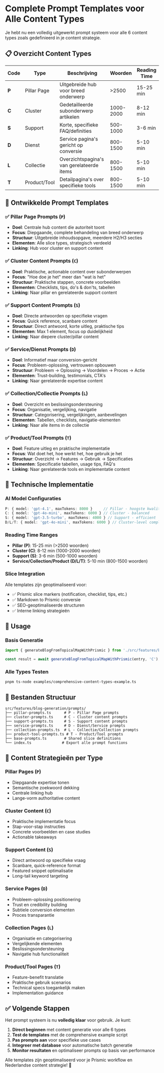 # Complete Prompt Templates voor Alle Content Types

Je hebt nu een volledig uitgewerkt prompt systeem voor alle 6 content types zoals gedefinieerd in je content strategie.

## 📋 Overzicht Content Types

| Code | Type | Beschrijving | Woorden | Reading Time |
|------|------|-------------|---------|--------------|
| **P** | Pillar Page | Uitgebreide hub voor breed onderwerp | >2500 | 15-25 min |
| **C** | Cluster | Gedetailleerde subonderwerp artikelen | 1000-2000 | 8-12 min |
| **S** | Support | Korte, specifieke FAQ/definities | 500-1000 | 3-6 min |
| **D** | Dienst | Service pagina's gericht op conversie | 800-1500 | 5-10 min |
| **L** | Collectie | Overzichtspagina's van gerelateerde items | 800-1500 | 5-10 min |
| **T** | Product/Tool | Detailpagina's over specifieke tools | 800-1500 | 5-10 min |

## 🎯 Ontwikkelde Prompt Templates

### ✅ **Pillar Page Prompts** (`P`)
- **Doel**: Centrale hub content die autoriteit toont
- **Focus**: Diepgaande, complete behandeling van breed onderwerp  
- **Structuur**: Uitgebreide inhoudsopgave, meerdere H2/H3 secties
- **Elementen**: Alle slice types, strategisch verdeeld
- **Linking**: Hub voor cluster en support content

### ✅ **Cluster Content Prompts** (`C`) 
- **Doel**: Praktische, actionable content over subonderwerpen
- **Focus**: "Hoe doe je het" meer dan "wat is het"
- **Structuur**: Praktische stappen, concrete voorbeelden
- **Elementen**: Checklists, tips, do's & don'ts, tabellen
- **Linking**: Naar pillar en gerelateerde support content

### ✅ **Support Content Prompts** (`S`)
- **Doel**: Directe antwoorden op specifieke vragen
- **Focus**: Quick reference, scanbare content
- **Structuur**: Direct antwoord, korte uitleg, praktische tips
- **Elementen**: Max 1 element, focus op duidelijkheid
- **Linking**: Naar diepere cluster/pillar content

### ✅ **Service/Dienst Prompts** (`D`)
- **Doel**: Informatief maar conversion-gericht
- **Focus**: Probleem-oplossing, vertrouwen opbouwen
- **Structuur**: Probleem → Oplossing → Voordelen → Proces → Actie
- **Elementen**: Trust-building, testimonials, CTA's
- **Linking**: Naar gerelateerde expertise content

### ✅ **Collection/Collectie Prompts** (`L`)
- **Doel**: Overzicht en beslissingsondersteuning
- **Focus**: Organisatie, vergelijking, navigatie
- **Structuur**: Categorisering, vergelijkingen, aanbevelingen
- **Elementen**: Tabellen, checklists, navigatie-elementen
- **Linking**: Naar alle items in de collectie

### ✅ **Product/Tool Prompts** (`T`)
- **Doel**: Feature uitleg en praktische implementatie
- **Focus**: Wat doet het, hoe werkt het, hoe gebruik je het
- **Structuur**: Overzicht → Features → Gebruik → Specificaties
- **Elementen**: Specificatie tabellen, usage tips, FAQ's
- **Linking**: Naar gerelateerde tools en implementatie content

## 🔧 Technische Implementatie

### AI Model Configuraties
```typescript
P: { model: 'gpt-4.1', maxTokens: 8000 }     // Pillar - hoogste kwaliteit
C: { model: 'gpt-4o-mini', maxTokens: 6000 } // Cluster - balanced 
S: { model: 'gpt-3.5-turbo', maxTokens: 4000 } // Support - efficient
D/L/T: { model: 'gpt-4o-mini', maxTokens: 6000 } // Cluster-level complexity
```

### Reading Time Ranges
- **Pillar (P)**: 15-25 min (>2500 woorden)
- **Cluster (C)**: 8-12 min (1000-2000 woorden)  
- **Support (S)**: 3-6 min (500-1000 woorden)
- **Service/Collection/Product (D/L/T)**: 5-10 min (800-1500 woorden)

### Slice Integration
Alle templates zijn geoptimaliseerd voor:
- ✅ Prismic slice markers (notification, checklist, tips, etc.)
- ✅ Markdown to Prismic conversie
- ✅ SEO-geoptimaliseerde structuren
- ✅ Interne linking strategieën

## 🚀 Usage

### Basis Generatie
```typescript
import { generateBlogFromTopicalMapWithPrismic } from './src/features/blog-generation/blog-generator';

const result = await generateBlogFromTopicalMapWithPrismic(entry, 'C'); // Voor cluster content
```

### Alle Types Testen
```bash
pnpm ts-node examples/comprehensive-content-types-example.ts
```

## 📁 Bestanden Structuur

```
src/features/blog-generation/prompts/
├── pillar-prompts.ts      # P - Pillar Page prompts
├── cluster-prompts.ts     # C - Cluster content prompts  
├── support-prompts.ts     # S - Support content prompts
├── service-prompts.ts     # D - Dienst/Service prompts
├── collection-prompts.ts  # L - Collectie/Collection prompts
├── product-tool-prompts.ts # T - Product/Tool prompts
├── base-prompts.ts        # Shared slice definitions
└── index.ts              # Export alle prompt functions
```

## 🎯 Content Strategieën per Type

### Pillar Pages (`P`)
- Diepgaande expertise tonen
- Semantische zoekwoord dekking
- Centrale linking hub
- Lange-vorm authoritative content

### Cluster Content (`C`)  
- Praktische implementatie focus
- Stap-voor-stap instructies
- Concrete voorbeelden en case studies
- Actionable takeaways

### Support Content (`S`)
- Direct antwoord op specifieke vraag
- Scanbare, quick-reference format
- Featured snippet optimalisatie
- Long-tail keyword targeting

### Service Pages (`D`)
- Probleem-oplossing positionering
- Trust en credibility building
- Subtiele conversion elementen
- Proces transparantie

### Collection Pages (`L`)
- Organisatie en categorisering
- Vergelijkende elementen
- Beslissingsondersteuning
- Navigatie hub functionaliteit

### Product/Tool Pages (`T`)
- Feature-benefit translatie
- Praktische gebruik scenarios
- Technical specs toegankelijk maken
- Implementation guidance

## ✅ Volgende Stappen

Het prompt systeem is nu **volledig klaar** voor gebruik. Je kunt:

1. **Direct beginnen** met content generatie voor alle 6 types
2. **Test de templates** met de comprehensive example script
3. **Pas prompts aan** voor specifieke use cases
4. **Integreer met database** voor automatische batch generatie
5. **Monitor resultaten** en optimaliseer prompts op basis van performance

Alle templates zijn geoptimaliseerd voor je Prismic workflow en Nederlandse content strategie! 🎉
